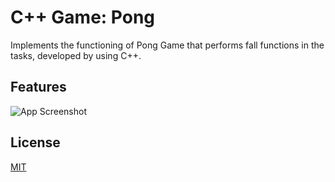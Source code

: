 <!--
 * @Description: 
 * @Logo:                                                               ▄   ▄
 * ░██████╗██╗░░██╗░█████╗░░██╗░░░░░░░██╗███╗░░██╗  ░█████╗░░█████╗░██╗ █▀█▀█
 * ██╔════╝██║░░██║██╔══██╗░██║░░██╗░░██║████╗░██║  ██╔══██╗██╔══██╗██║ █▄█▄█
 * ╚█████╗░███████║███████║░╚██╗████╗██╔╝██╔██╗██║  ██║░░╚═╝███████║██║ ███  ▄▄
 * ░╚═══██╗██╔══██║██╔══██║░░████╔═████║░██║╚████║  ██║░░██╗██╔══██║██║ ████▐█ █
 * ██████╔╝██║░░██║██║░░██║░░╚██╔╝░╚██╔╝░██║░╚███║  ╚█████╔╝██║░░██║██║ ████   █
 * ╚═════╝░╚═╝░░╚═╝╚═╝░░╚═╝░░░╚═╝░░░╚═╝░░╚═╝░░╚══╝  ░╚════╝░╚═╝░░╚═╝╚═╝ ▀▀▀▀▀▀▀
 * @Author: Shawn C
 * Copyright (c) 2022 by Shawn C., All Rights Reserved. 
-->
# C++ Game: Pong
Implements the functioning of Pong Game that performs fall functions in the tasks, developed by using C++.
## Features


![App Screenshot](https://www.hiig.de/wp-content/uploads/2014/11/Pong1-1200x900.jpg)
## License

[MIT](https://choosealicense.com/licenses/mit/)